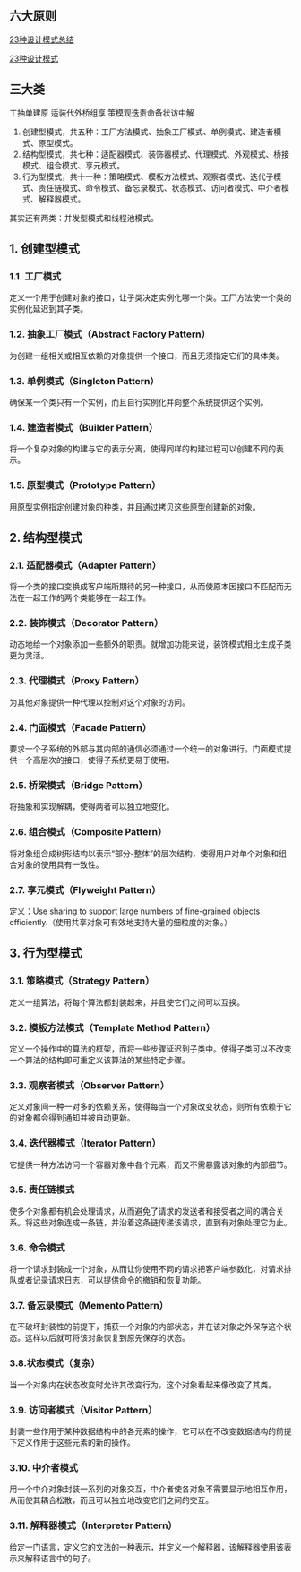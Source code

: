 ## 六大原则

[23种设计模式总结](https://www.cnblogs.com/tongkey/p/7170826.html) 

[23种设计模式](http://www.cnblogs.com/beijiguangyong/archive/2010/11/15/2302807.html)

## 三大类

工抽单建原 适装代外桥组享 策模观迭责命备状访中解

1.	创建型模式，共五种：工厂方法模式、抽象工厂模式、单例模式、建造者模式、原型模式。
2.	结构型模式，共七种：适配器模式、装饰器模式、代理模式、外观模式、桥接模式、组合模式、享元模式。
3.	行为型模式，共十一种：策略模式、模板方法模式、观察者模式、迭代子模式、责任链模式、命令模式、备忘录模式、状态模式、访问者模式、中介者模式、解释器模式。

其实还有两类：并发型模式和线程池模式。

## 1. 创建型模式

### 1.1. 工厂模式
定义一个用于创建对象的接口，让子类决定实例化哪一个类。工厂方法使一个类的实例化延迟到其子类。

### 1.2. 抽象工厂模式（Abstract Factory Pattern）
为创建一组相关或相互依赖的对象提供一个接口，而且无须指定它们的具体类。

### 1.3. 单例模式（Singleton Pattern）
确保某一个类只有一个实例，而且自行实例化并向整个系统提供这个实例。

### 1.4. 建造者模式（Builder Pattern）
将一个复杂对象的构建与它的表示分离，使得同样的构建过程可以创建不同的表示。

### 1.5. 原型模式（Prototype Pattern）
用原型实例指定创建对象的种类，并且通过拷贝这些原型创建新的对象。

## 2. 结构型模式

### 2.1. 适配器模式（Adapter Pattern）
将一个类的接口变换成客户端所期待的另一种接口，从而使原本因接口不匹配而无法在一起工作的两个类能够在一起工作。

### 2.2. 装饰模式（Decorator Pattern）
动态地给一个对象添加一些额外的职责。就增加功能来说，装饰模式相比生成子类更为灵活。

### 2.3. 代理模式（Proxy Pattern）
为其他对象提供一种代理以控制对这个对象的访问。

### 2.4. 门面模式（Facade Pattern）
要求一个子系统的外部与其内部的通信必须通过一个统一的对象进行。门面模式提供一个高层次的接口，使得子系统更易于使用。

### 2.5. 桥梁模式（Bridge Pattern）
将抽象和实现解耦，使得两者可以独立地变化。

### 2.6. 组合模式（Composite Pattern）
将对象组合成树形结构以表示“部分-整体”的层次结构，使得用户对单个对象和组合对象的使用具有一致性。

### 2.7. 享元模式（Flyweight Pattern）
定义：Use sharing to support large numbers of fine-grained objects efficiently.（使用共享对象可有效地支持大量的细粒度的对象。）

## 3. 行为型模式

### 3.1. 策略模式（Strategy Pattern）
定义一组算法，将每个算法都封装起来，并且使它们之间可以互换。

### 3.2. 模板方法模式（Template Method Pattern）
定义一个操作中的算法的框架，而将一些步骤延迟到子类中。使得子类可以不改变一个算法的结构即可重定义该算法的某些特定步骤。

### 3.3. 观察者模式（Observer Pattern）
定义对象间一种一对多的依赖关系，使得每当一个对象改变状态，则所有依赖于它的对象都会得到通知并被自动更新。

### 3.4. 迭代器模式（Iterator Pattern）
它提供一种方法访问一个容器对象中各个元素，而又不需暴露该对象的内部细节。

### 3.5. 责任链模式
使多个对象都有机会处理请求，从而避免了请求的发送者和接受者之间的耦合关系。将这些对象连成一条链，并沿着这条链传递该请求，直到有对象处理它为止。

### 3.6. 命令模式
将一个请求封装成一个对象，从而让你使用不同的请求把客户端参数化，对请求排队或者记录请求日志，可以提供命令的撤销和恢复功能。

### 3.7. 备忘录模式（Memento Pattern）
在不破坏封装性的前提下，捕获一个对象的内部状态，并在该对象之外保存这个状态。这样以后就可将该对象恢复到原先保存的状态。

### 3.8.状态模式（复杂）
当一个对象内在状态改变时允许其改变行为，这个对象看起来像改变了其类。

### 3.9. 访问者模式（Visitor Pattern）
封装一些作用于某种数据结构中的各元素的操作，它可以在不改变数据结构的前提下定义作用于这些元素的新的操作。

### 3.10. 中介者模式
用一个中介对象封装一系列的对象交互，中介者使各对象不需要显示地相互作用，从而使其耦合松散，而且可以独立地改变它们之间的交互。

### 3.11. 解释器模式（Interpreter Pattern）
给定一门语言，定义它的文法的一种表示，并定义一个解释器，该解释器使用该表示来解释语言中的句子。

 



